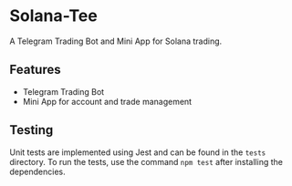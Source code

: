 # Solana-Tee

A Telegram Trading Bot and Mini App for Solana trading.

## Features

*   Telegram Trading Bot
*   Mini App for account and trade management

## Testing

Unit tests are implemented using Jest and can be found in the `tests` directory. To run the tests, use the command `npm test` after installing the dependencies.
